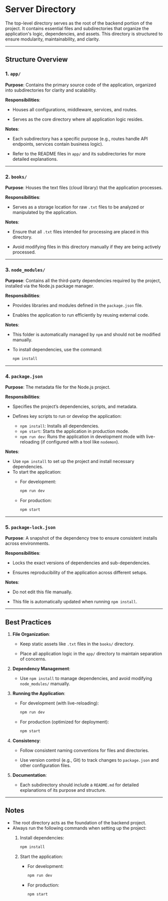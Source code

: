 # Server Directory

The top-level directory serves as the root of the backend portion of the project. It contains essential files and subdirectories that organize the application's logic, dependencies, and assets. This directory is structured to ensure modularity, maintainability, and clarity.

---

## Structure Overview

### 1. `app/`

**Purpose**: Contains the primary source code of the application, organized into subdirectories for clarity and scalability.

**Responsibilities**:

- Houses all configurations, middleware, services, and routes.

- Serves as the core directory where all application logic resides.

**Notes**:

- Each subdirectory has a specific purpose (e.g., routes handle API endpoints, services contain business logic).

- Refer to the README files in `app/` and its subdirectories for more detailed explanations.

---

### 2. `books/`

**Purpose**: Houses the text files (cloud library) that the application processes.

**Responsibilities**:

- Serves as a storage location for raw `.txt` files to be analyzed or manipulated by the application.

**Notes**:

- Ensure that all `.txt` files intended for processing are placed in this directory.

- Avoid modifying files in this directory manually if they are being actively processed.

---

### 3. `node_modules/`

**Purpose**: Contains all the third-party dependencies required by the project, installed via the Node.js package manager.

**Responsibilities**:

- Provides libraries and modules defined in the `package.json` file.

- Enables the application to run efficiently by reusing external code.

**Notes**:

- This folder is automatically managed by `npm` and should not be modified manually.

- To install dependencies, use the command:

  ```bash
  npm install
  ```

---

### 4. `package.json`

**Purpose**: The metadata file for the Node.js project.

**Responsibilities**:

- Specifies the project’s dependencies, scripts, and metadata.

- Defines key scripts to run or develop the application:
  - `npm install`: Installs all dependencies.
  - `npm start`: Starts the application in production mode.
  - `npm run dev`: Runs the application in development mode with live-reloading (if configured with a tool like `nodemon`).

**Notes**:

- Use `npm install` to set up the project and install necessary dependencies.
- To start the application:
  - For development:

    ```bash
    npm run dev
    ```

  - For production:

    ```bash
    npm start
    ```

---

### 5. `package-lock.json`

**Purpose**: A snapshot of the dependency tree to ensure consistent installs across environments.

**Responsibilities**:

- Locks the exact versions of dependencies and sub-dependencies.

- Ensures reproducibility of the application across different setups.

**Notes**:

- Do not edit this file manually.

- This file is automatically updated when running `npm install`.

---

## Best Practices

1. **File Organization**:

   - Keep static assets like `.txt` files in the `books/` directory.

   - Place all application logic in the `app/` directory to maintain separation of concerns.

2. **Dependency Management**:

   - Use `npm install` to manage dependencies, and avoid modifying `node_modules/` manually.

3. **Running the Application**:

   - For development (with live-reloading):

     ```bash
     npm run dev
     ```

   - For production (optimized for deployment):

     ```bash
     npm start
     ```

4. **Consistency**:

   - Follow consistent naming conventions for files and directories.

   - Use version control (e.g., Git) to track changes to `package.json` and other configuration files.

5. **Documentation**:

   - Each subdirectory should include a `README.md` for detailed explanations of its purpose and structure.

---

## Notes

- The root directory acts as the foundation of the backend project.
- Always run the following commands when setting up the project:
  1. Install dependencies:

     ```bash
     npm install
     ```

  2. Start the application:
     - For development:

       ```bash
       npm run dev
       ```

     - For production:

       ```bash
       npm start
       ```

